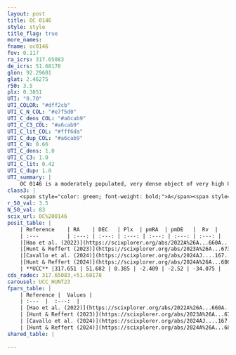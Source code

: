 ```yaml
---
layout: post
title: OC 0146
style: style
title_flag: true
more_names: 
fname: oc0146
fov: 0.117
ra_icrs: 317.65083
de_icrs: 51.68178
glon: 92.29601
glat: 2.46275
r50: 3.5
plx: 0.3851
UTI: "0.70"
UTI_COLOR: "#dff2cb"
UTI_C_N_COL: "#e7f5d0"
UTI_C_dens_COL: "#a6cab9"
UTI_C_C3_COL: "#a6cab9"
UTI_C_lit_COL: "#fff6da"
UTI_C_dup_COL: "#a6cab9"
UTI_C_N: 0.66
UTI_C_dens: 1.0
UTI_C_C3: 1.0
UTI_C_lit: 0.42
UTI_C_dup: 1.0
UTI_summary: |
    OC 0146 is a moderately populated, very dense object of very high C3 quality. It was recently reported in the literature.
class3: |
    <span style="color: green; font-weight: bold;">A</span><span style="color: green; font-weight: bold;">A</span>
r_50_val: 3.5
N_50_val: 83
scix_url: OC%200146
posit_table: |
    | Reference    | RA    | DEC   | Plx  | pmRA  | pmDE   |  Rv  |
    | :---         | :---: | :---: | :---: | :---: | :---: | :---: |
    |[Hao et al. (2022)](https://scixplorer.org/abs/2022A%26A...660A...4H) | 317.644 | 51.682 | 0.387 | -2.435 | -2.496 | -32.911 |
    |[Hunt & Reffert (2023)](https://scixplorer.org/abs/2023A%26A...673A.114H) | 317.66 | 51.695 | 0.38 | -2.428 | -2.531 | -47.743 |
    |[Cavallo et al. (2024)](https://scixplorer.org/abs/2024AJ....167...12C) | 317.654 | 51.681 | 0.384 | -- | -- | -- |
    |[Hunt & Reffert (2024)](https://scixplorer.org/abs/2024A%26A...686A..42H) | 317.66 | 51.695 | 0.38 | -2.428 | -2.531 | -47.743 |
    | **UCC** |317.651 | 51.682 | 0.385 | -2.409 | -2.52 | -34.075 | 
cds_radec: 317.65083,+51.68178
carousel: UCC_HUNT23
fpars_table: |
    | Reference |  Values |
    | :---  |  :---:  |
    | [Hao et al. (2022)](https://scixplorer.org/abs/2022A%26A...660A...4H) | `AG=1.18, age=9.8, Z=0.028` |
    | [Hunt & Reffert (2023)](https://scixplorer.org/abs/2023A%26A...673A.114H) | `AV50=5.905, diffAV50=2.778, MOD50=11.846, logAge50=7.756` |
    | [Cavallo et al. (2024)](https://scixplorer.org/abs/2024AJ....167...12C) | `AV50=4.99, dMod50=12.35, logAge50=7.69, [Fe/H]50=0.82` |
    | [Hunt & Reffert (2024)](https://scixplorer.org/abs/2024A%26A...686A..42H) | `MassJ=1803.38` |
shared_table: |
    
---
```

